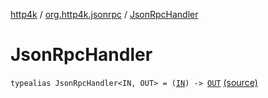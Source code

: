 [http4k](../index.md) / [org.http4k.jsonrpc](index.md) / [JsonRpcHandler](./-json-rpc-handler.md)

# JsonRpcHandler

`typealias JsonRpcHandler<IN, OUT> = (`[`IN`](-json-rpc-handler.md#IN)`) -> `[`OUT`](-json-rpc-handler.md#OUT) [(source)](https://github.com/http4k/http4k/blob/master/http4k-jsonrpc/src/main/kotlin/org/http4k/jsonrpc/jsonRpc.kt#L20)